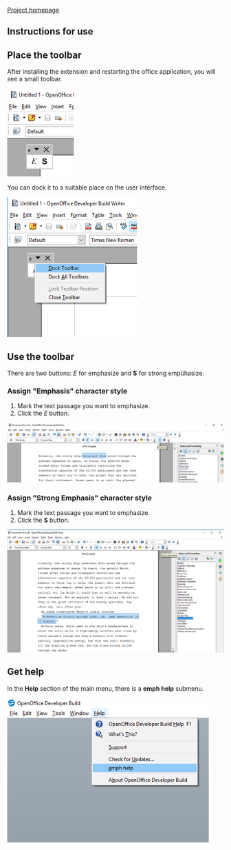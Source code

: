 [Project homepage](https://peter88213.github.io/emph/)

## Instructions for use


## Place the toolbar

After installing the extension and restarting the office application, you will see a small toolbar. 

![](Screenshots/Toolbar00-en.png)

You can dock it to a suitable place on the user interface.

![](Screenshots/Toolbar00dock-en.png)

## Use the toolbar

There are two buttons:  _E_  for emphasize and  __S__  for strong empühasize.



### Assign "Emphasis" character style

1. Mark the text passage you want to emphasize.
2. Click the  _E_  button. 

![](Screenshots/Emphasize.png)

### Assign "Strong Emphasis" character style

1. Mark the text passage you want to emphasize.
2. Click the  __S__  button. 

![](Screenshots/Strong.png)

## Get help

In the  __Help__  section of the main menu, there is a  __emph help__  submenu. 

![](Screenshots/HelpMenu-en.png)



